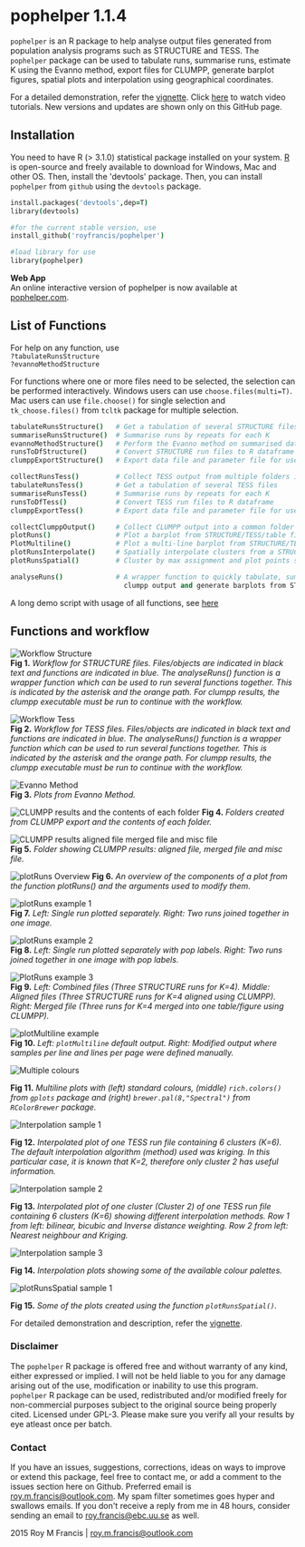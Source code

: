 # pophelper 1.1.4

`pophelper` is an R package to help analyse output files generated from population analysis programs such as STRUCTURE and TESS. The `pophelper` package can be used to tabulate runs, summarise runs, estimate K using the Evanno method, export files for CLUMPP, generate barplot figures, spatial plots and interpolation using geographical coordinates. 

For a detailed demonstration, refer the [vignette](https://dl.dropboxusercontent.com/u/78814791/sites/pophelpervignette/vignette_v112.html). Click [here](https://www.youtube.com/playlist?list=PLcQHvdPK8df1p_ZtpHOs9hUj6aNR670j_) to watch video tutorials. New versions and updates are shown only on this GitHub page.

## Installation  
You need to have R (> 3.1.0) statistical package installed on your system. [R](https://www.r-project.org/) is open-source and freely available to download for Windows, Mac and other OS. Then, install the 'devtools' package. Then, you can install `pophelper` from `github` using the `devtools` package.

```coffee
install.packages('devtools',dep=T)
library(devtools)

#for the current stable version, use
install_github('royfrancis/pophelper')

#load library for use
library(pophelper)
```
__Web App__  
An online interactive version of pophelper is now available at [pophelper.com](http://www.pophelper.com).

## List of Functions  
  
For help on any function, use  
`?tabulateRunsStructure`  
`?evannoMethodStructure`  

For functions where one or more files need to be selected, the selection can be performed interactively. Windows users can use `choose.files(multi=T)`. Mac users can use `file.choose()` for single selection and `tk_choose.files()` from `tcltk` package for multiple selection.  


```coffee
tabulateRunsStructure()   # Get a tabulation of several STRUCTURE files
summariseRunsStructure()  # Summarise runs by repeats for each K
evannoMethodStructure()   # Perform the Evanno method on summarised data
runsToDfStructure()       # Convert STRUCTURE run files to R dataframe
clumppExportStructure()   # Export data file and parameter file for use with CLUMPP

collectRunsTess()         # Collect TESS output from multiple folders into one
tabulateRunsTess()        # Get a tabulation of several TESS files
summariseRunsTess()       # Summarise runs by repeats for each K
runsToDfTess()            # Convert TESS run files to R dataframe
clumppExportTess()        # Export data file and parameter file for use with CLUMPP

collectClumppOutput()     # Collect CLUMPP output into a common folder
plotRuns()                # Plot a barplot from STRUCTURE/TESS/table files
PlotMultiline()           # Plot a multi-line barplot from STRUCTURE/TESS/table file
plotRunsInterpolate()     # Spatially interpolate clusters from a STRUCTURE/TESS run file
plotRunsSpatial()         # Cluster by max assignment and plot points spatially

analyseRuns()             # A wrapper function to quickly tabulate, summarise, perform evanno method, 
                            clumpp output and generate barplots from STRUCTURE or TESS run files.
```  
A long demo script with usage of all functions, see [here](https://github.com/royfrancis/pophelper/blob/master/inst/files/PophelperDemo.R)  

## Functions and workflow 

![Workflow Structure](screenshots/WorkflowScheme-01.jpg)  
__Fig 1.__ *Workflow for STRUCTURE files. Files/objects are indicated in black text and functions are indicated in blue. The analyseRuns() function is a wrapper function which can be used to run several functions together. This is indicated by the asterisk and the orange path. For clumpp results, the clumpp executable must be run to continue with the workflow.*

![Workflow Tess](screenshots/WorkflowScheme-02.jpg)  
__Fig 2.__ *Workflow for TESS files. Files/objects are indicated in black text and functions are indicated in blue. The analyseRuns() function is a wrapper function which can be used to run several functions together. This is indicated by the asterisk and the orange path. For clumpp results, the clumpp executable must be run to continue with the workflow.*

![Evanno Method](screenshots/Fig2.jpg)  
__Fig 3.__ *Plots from Evanno Method.*

![CLUMPP results and the contents of each folder](screenshots/Fig3.jpg) 
__Fig 4.__ *Folders created from CLUMPP export and the contents of each folder.*

![CLUMPP results aligned file merged file and misc file](screenshots/Fig4.jpg)  
__Fig 5.__ *Folder showing CLUMPP results: aligned file, merged file and misc file.*

![plotRuns Overview](screenshots/plotRunsOverview.jpg) 
__Fig 6.__ *An overview of the components of a plot from the function plotRuns() and the arguments used to modify them.*

![plotRuns example 1](screenshots/Fig5.jpg)  
__Fig 7.__ *Left: Single run plotted separately. Right: Two runs joined together in one image.*  

![plotRuns example 2](screenshots/Fig6.jpg)  
__Fig 8.__ *Left: Single run plotted separately with pop labels. Right: Two runs joined together in one image with pop labels.*

![PlotRuns example 3](screenshots/Fig7.jpg)  
__Fig 9.__ *Left: Combined files (Three STRUCTURE runs for K=4). Middle: Aligned files (Three STRUCTURE runs for K=4 aligned using CLUMPP). Right: Merged file (Three runs for K=4 merged into one table/figure using CLUMPP).*  

![plotMultiline example](screenshots/Fig8.jpg)  
__Fig 10.__ *Left: `plotMultiline` default output. Right: Modified output where samples per line and lines per page were defined manually.*

![Multiple colours](screenshots/Fig9.jpg)  

__Fig 11.__ *Multiline plots with (left) standard colours, (middle) `rich.colors()` from `gplots` package and (right) `brewer.pal(8,"Spectral")` from `RColorBrewer` package.*

![Interpolation sample 1](screenshots/Fig10.jpg)  

__Fig 12.__ *Interpolated plot of one TESS run file containing 6 clusters (K=6). The default interpolation algorithm (method) used was kriging. In this particular case, it is known that K=2, therefore only cluster 2 has useful information.*

![Interpolation sample 2](screenshots/Fig11.jpg)  

__Fig 13.__ *Interpolated plot of one cluster (Cluster 2) of one TESS run file containing 6 clusters (K=6) showing different interpolation methods. Row 1 from left: bilinear, bicubic and Inverse distance weighting. Row 2 from left: Nearest neighbour and Kriging.*

![Interpolation sample 3](screenshots/Fig12.jpg)  

__Fig 14.__ *Interpolation plots showing some of the available colour palettes.*  

![plotRunsSpatial sample 1](screenshots/Fig13.jpg)  

__Fig 15.__ *Some of the plots created using the function `plotRunsSpatial()`.*  

For detailed demonstration and description, refer the [vignette](https://dl.dropboxusercontent.com/u/78814791/sites/pophelpervignette/vignette_v112.html).

### Disclaimer

The `pophelper` R package is offered free and without warranty of any kind, either expressed or implied. I will not be held liable to you for any damage arising out of the use, modification or inability to use this program. `pophelper` R package can be used, redistributed and/or modified freely for non-commercial purposes subject to the original source being properly cited. Licensed under GPL-3. Please make sure you verify all your results by eye atleast once per batch.

### Contact

If you have an issues, suggestions, corrections, ideas on ways to improve or extend this package, feel free to contact me, or add a comment to the issues section here on Github. Preferred email is roy.m.francis@outlook.com. My spam filter sometimes goes hyper and swallows emails. If you don't receive a reply from me in 48 hours, consider sending an email to roy.francis@ebc.uu.se as well.

2015 Roy M Francis | roy.m.francis@outlook.com
